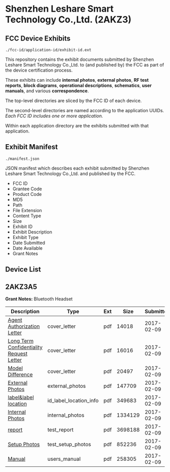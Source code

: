 # Shenzhen Leshare Smart Technology Co.,Ltd. (2AKZ3)
## FCC Device Exhibits

```
./fcc-id/application-id/exhibit-id.ext
```

This repository contains the exhibit documents submitted by Shenzhen Leshare Smart Technology Co.,Ltd. to (and published by) the FCC as part of the device certification process.

These exhibits can include **internal photos**, **external photos**, **RF test reports**, **block diagrams**, **operational descriptions**, **schematics**, **user manuals**, and various **correspondence**.

The top-level directories are sliced by the FCC ID of each device.

The second-level directories are named according to the application UUIDs. *Each FCC ID includes one or more application.*

Within each application directory are the exhibits submitted with that application. 

## Exhibit Manifest

```
./manifest.json
```

JSON manifest which describes each exhibit submitted by Shenzhen Leshare Smart Technology Co.,Ltd. and published by the FCC.

- FCC ID
- Grantee Code
- Product Code
- MD5
- Path
- File Extension
- Content Type
- Size
- Exhibit ID
- Exhibit Description
- Exhibit Type
- Date Submitted
- Date Available
- Grant Notes

## Device List
## 2AKZ3A5
**Grant Notes:** Bluetooth Headset

| Description | Type | Ext | Size | Submitted | Available |
| ----------- | ---- | --- | ---- | --------- | --------- |
| [Agent Authorization Letter](2AKZ3A5/f4b41d92f92d573d87555c6951a2fccc/3279519.pdf) | cover_letter | pdf | 14018 | 2017-02-09 | 2017-02-09 |
| [Long Term Confidentiality Request Letter](2AKZ3A5/f4b41d92f92d573d87555c6951a2fccc/3279525.pdf) | cover_letter | pdf | 16016 | 2017-02-09 | 2017-02-09 |
| [Model Difference](2AKZ3A5/f4b41d92f92d573d87555c6951a2fccc/3279527.pdf) | cover_letter | pdf | 20497 | 2017-02-09 | 2017-02-09 |
| [External Photos](2AKZ3A5/f4b41d92f92d573d87555c6951a2fccc/3279522.pdf) | external_photos | pdf | 147709 | 2017-02-09 | 2017-02-09 |
| [label&label location](2AKZ3A5/f4b41d92f92d573d87555c6951a2fccc/3279524.pdf) | id_label_location_info | pdf | 349683 | 2017-02-09 | 2017-02-09 |
| [Internal Photos](2AKZ3A5/f4b41d92f92d573d87555c6951a2fccc/3279523.pdf) | internal_photos | pdf | 1334129 | 2017-02-09 | 2017-02-09 |
| [report](2AKZ3A5/f4b41d92f92d573d87555c6951a2fccc/3279520.pdf) | test_report | pdf | 3698188 | 2017-02-09 | 2017-02-09 |
| [Setup Photos](2AKZ3A5/f4b41d92f92d573d87555c6951a2fccc/3279530.pdf) | test_setup_photos | pdf | 852236 | 2017-02-09 | 2017-02-09 |
| [Manual](2AKZ3A5/f4b41d92f92d573d87555c6951a2fccc/3279526.pdf) | users_manual | pdf | 258305 | 2017-02-09 | 2017-02-09 |
